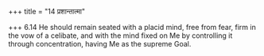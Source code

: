 +++
title = "14 प्रशान्तात्मा"

+++
6.14 He should remain seated with a placid mind, free from fear, firm in
the vow of a celibate, and with the mind fixed on Me by controlling it
through concentration, having Me as the supreme Goal.
